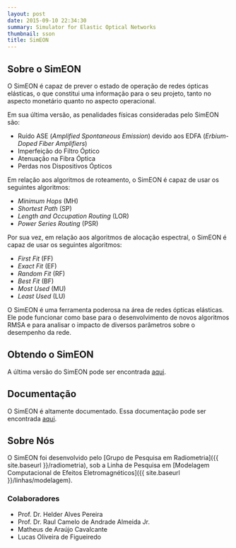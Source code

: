 ```yaml
---
layout: post
date: 2015-09-10 22:34:30
summary: Simulator for Elastic Optical Networks
thumbnail: sson
title: SimEON
---
```


## Sobre o SimEON

O SimEON é capaz de prever o estado de operação de redes ópticas elásticas, o que constitui uma informação para o seu projeto, tanto no aspecto monetário quanto no aspecto operacional.

Em sua última versão, as penalidades físicas consideradas pelo SimEON são:

* Ruído ASE (_Amplified Spontaneous Emission_) devido aos EDFA (_Erbium-Doped Fiber Amplifiers_)
* Imperfeição do Filtro Óptico
* Atenuação na Fibra Óptica
* Perdas nos Dispositivos Ópticos

Em relação aos algoritmos de roteamento, o SimEON é capaz de usar os seguintes algoritmos:

* _Minimum Hops_ (MH)
* _Shortest Path_ (SP)
* _Length and Occupation Routing_ (LOR)
* _Power Series Routing_ (PSR)

Por sua vez, em relação aos algoritmos de alocação espectral, o SimEON é capaz de usar os seguintes algoritmos:

* _First Fit_ (FF) 
* _Exact Fit_ (EF)
* _Random Fit_ (RF)
* _Best Fit_ (BF)
* _Most Used_ (MU)
* _Least Used_ (LU)

O SimEON é uma ferramenta poderosa na área de redes ópticas elásticas. Ele pode funcionar como base para o desenvolvimento de novos algoritmos RMSA e para analisar o impacto de diversos parâmetros sobre o desempenho da rede.

## Obtendo o SimEON

A última versão do SimEON pode ser encontrada [aqui](https://github.com/suehtamacv/adamant-broccoli/releases).

## Documentação

O SimEON é altamente documentado. Essa documentação pode ser encontrada [aqui](../doc/).

## Sobre Nós

O SimEON foi desenvolvido pelo [Grupo de Pesquisa em Radiometria]({{ site.baseurl }}/radiometria), sob a Linha de Pesquisa em [Modelagem Computacional de Efeitos Eletromagnéticos]({{ site.baseurl }}/linhas/modelagem).

### Colaboradores

* Prof. Dr. Helder Alves Pereira
* Prof. Dr. Raul Camelo de Andrade Almeida Jr.
* Matheus de Araújo Cavalcante
* Lucas Oliveira de Figueiredo
